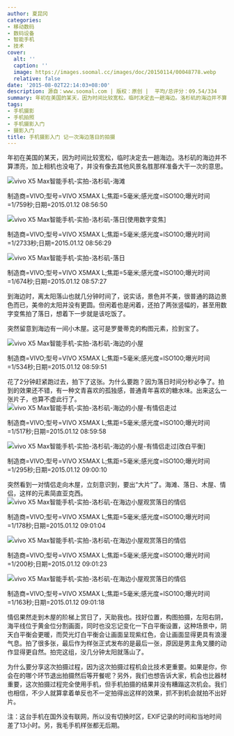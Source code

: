 ```yaml
---
author: 夏昆冈
categories:
- 移动数码
- 数码设备
- 智能手机
- 技术
cover:
  alt: ''
  caption: ''
  image: https://images.soomal.cc/images/doc/20150114/00048778.webp
  relative: false
date: '2015-08-02T22:14:03+08:00'
description: 源自：www.soomal.com | 版权：原创 |  平均/总评分：09.54/334
summary: 年初在美国的某天，因为时间比较宽松，临时决定去一趟海边。洛杉矶的海边并不算漂亮，加上相机也没电了，并没有像去其他风景名胜那样准备大干一次的意思。到海边时，离太阳落山也就几分钟时间了，说实话，景色并不美，很普通的路边景色而已
tags:
- 手机摄影
- 手机拍照
- 手机摄影入门
- 摄影入门
title: 手机摄影入门 记一次海边落日的拍摄
---
```


年初在美国的某天，因为时间比较宽松，临时决定去一趟海边。洛杉矶的海边并不算漂亮，加上相机也没电了，并没有像去其他风景名胜那样准备大干一次的意思。



![vivo X5 Max智能手机-实拍-洛杉矶-海滩](https://images.soomal.cc/images/doc/20150802/00053582.webp)

制造商=VIVO;型号=VIVO X5MAX L;焦距=5毫米;感光度=ISO100;曝光时间=1/759秒;日期=2015.01.12 08:56:50



![vivo X5 Max智能手机-实拍-洛杉矶-落日[使用数字变焦]](https://images.soomal.cc/images/doc/20150802/00053583_01.webp)

制造商=VIVO;型号=VIVO X5MAX L;焦距=5毫米;感光度=ISO100;曝光时间=1/2733秒;日期=2015.01.12 08:56:29



![vivo X5 Max智能手机-实拍-洛杉矶-落日](https://images.soomal.cc/images/doc/20150802/00053584_01.webp)

制造商=VIVO;型号=VIVO X5MAX L;焦距=5毫米;感光度=ISO100;曝光时间=1/674秒;日期=2015.01.12 08:57:27



到海边时，离太阳落山也就几分钟时间了，说实话，景色并不美，很普通的路边景色而已，美帝的太阳并没有更圆。但闲着也是闲着，还拍了两张竖幅的，甚至用数字变焦拍了落日，想着下一步就是该吃饭了。

突然留意到海边有一间小木屋。这可是罗曼蒂克的构图元素，捡到宝了。

![vivo X5 Max智能手机-实拍-洛杉矶-海边的小屋](https://images.soomal.cc/images/doc/20150802/00053585.webp)

制造商=VIVO;型号=VIVO X5MAX L;焦距=5毫米;感光度=ISO100;曝光时间=1/534秒;日期=2015.01.12 08:59:51


花了2分钟赶紧跑过去，拍下了这张。为什么要跑？因为落日时间分秒必争了。拍到的效果还不错，有一种文青喜欢的孤独感，普通青年喜欢的糖水味。出来这么一张片子，也算不虚此行了。
![vivo X5 Max智能手机-实拍-洛杉矶-海边的小屋-有情侣走过](https://images.soomal.cc/images/doc/20150802/00053586_01.webp)

制造商=VIVO;型号=VIVO X5MAX L;焦距=5毫米;感光度=ISO100;曝光时间=1/517秒;日期=2015.01.12 08:59:58


![vivo X5 Max智能手机-实拍-洛杉矶-海边的小屋-有情侣走过[改白平衡]](https://images.soomal.cc/images/doc/20150802/00053587_01.webp)

制造商=VIVO;型号=VIVO X5MAX L;焦距=5毫米;感光度=ISO100;曝光时间=1/295秒;日期=2015.01.12 09:00:10


突然看到一对情侣走向木屋，立刻意识到，要出“大片”了。海滩、落日、木屋、情侣，这样的元素简直亚克西。
![vivo X5 Max智能手机-实拍-洛杉矶-在海边小屋观赏落日的情侣](https://images.soomal.cc/images/doc/20150802/00053588.webp)

制造商=VIVO;型号=VIVO X5MAX L;焦距=5毫米;感光度=ISO100;曝光时间=1/178秒;日期=2015.01.12 09:01:04


![vivo X5 Max智能手机-实拍-洛杉矶-在海边小屋观赏落日的情侣](https://images.soomal.cc/images/doc/20150802/00053589.webp)

制造商=VIVO;型号=VIVO X5MAX L;焦距=5毫米;感光度=ISO100;曝光时间=1/200秒;日期=2015.01.12 09:01:23


![vivo X5 Max智能手机-实拍-洛杉矶-在海边小屋观赏落日的情侣](https://images.soomal.cc/images/doc/20150114/00048778.webp)

制造商=VIVO;型号=VIVO X5MAX L;焦距=5毫米;感光度=ISO100;曝光时间=1/163秒;日期=2015.01.12 09:01:18


情侣果然走到木屋的阶梯上赏日了，天助我也。找好位置，构图拍摄，左阳右阴，海平线位于黄金位分割画面，同时也没忘记变化一下白平衡设置，这种场景中，阴天白平衡会更暖，而荧光灯白平衡会让画面呈现紫红色，会让画面显得更具有浪漫气息。拍了很多张，最后作为样张正式发布的是最后一张，原因是男主角叉腰的动作显得更自然。拍完这组，没几分钟太阳就落山了。

为什么要分享这次拍摄过程，因为这次拍摄过程机会比技术更重要。如果是你，你会在的哪个环节退出拍摄然后等开餐呢？另外，我们也想告诉大家，机会也比器材重要，这次拍摄过程完全使用手机，但手机拍摄的结果并没有糟蹋这次机会。我们也相信，不少人就算拿着单反也不一定拍得出这样的效果，抓不到机会就拍不出好片。

注：这台手机在国外没有联网，所以没有切换时区，EXIF记录的时间和当地时间差了13小时。另，我毛手机样张都无后期。